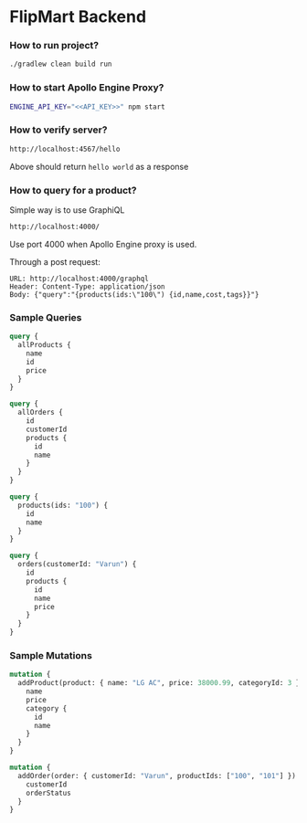 # FlipMart Backend

### How to run project?

```bash
./gradlew clean build run
```

### How to start Apollo Engine Proxy?

```bash
ENGINE_API_KEY="<<API_KEY>>" npm start
```

### How to verify server?

```html
http://localhost:4567/hello
```

Above should return `hello world` as a response

### How to query for a product?

Simple way is to use GraphiQL

```html
http://localhost:4000/
```

Use port 4000 when Apollo Engine proxy is used.

Through a post request:

```
URL: http://localhost:4000/graphql
Header: Content-Type: application/json
Body: {"query":"{products(ids:\"100\") {id,name,cost,tags}}"}
```

### Sample Queries

```graphql
query {
  allProducts {
    name
    id
    price
  }
}

query {
  allOrders {
    id
    customerId
    products {
      id
      name
    }
  }
}

query {
  products(ids: "100") {
    id
    name
  }
}

query {
  orders(customerId: "Varun") {
    id
    products {
      id
      name
      price
    }
  }
}
```

### Sample Mutations

```graphql
mutation {
  addProduct(product: { name: "LG AC", price: 38000.99, categoryId: 3 }) {
    name
    price
    category {
      id
      name
    }
  }
}

mutation {
  addOrder(order: { customerId: "Varun", productIds: ["100", "101"] }) {
    customerId
    orderStatus
  }
}
```

